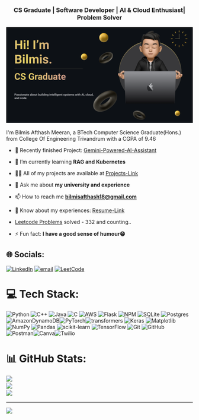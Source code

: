 <h3 align="center">CS Graduate | Software Developer | AI & Cloud Enthusiast| Problem Solver</h3>

![Hi, I'm Bilmis](./image.png)

I'm Bilmis Afthash Meeran, a BTech Computer Science Graduate(Hons.) from College Of Engineering Trivandrum with a CGPA of 9.46

- 🔭 Recently finished Project: [Gemini-Powered-AI-Assistant](https://d27dsq3yzkj3os.cloudfront.net/)

- 🌱 I’m currently learning **RAG and Kubernetes**

- 👨‍💻 All of my projects are available at [Projects-Link](https://github.com/Bilmis?tab=repositories)

- 💬 Ask me about **my university and experience**

- 📫 How to reach me **bilmisafthash18@gmail.com**

- 📄 Know about my experiences: [Resume-Link](https://drive.google.com/file/d/1X0nBSItQ9V2oorE70IomjgEMt_PDZCca/view?usp=sharing)
 
- [Leetcode Problems](https://leetcode.com/progress/) solved - 332 and counting..
- ⚡ Fun fact:  **I have a good sense of humour😁**

<!--
<h3 align="left"></h3>
<p align="left">
<a href="https://linkedin.com/in/bilmis afthash" target="blank"><img align="center" src="https://raw.githubusercontent.com/rahuldkjain/github-profile-readme-generator/master/src/images/icons/Social/linked-in-alt.svg" alt="bilmis afthash" height="30" width="40" /></a>
<a href="https://www.leetcode.com/bilmis-afthash" target="blank"><img align="center" src="https://raw.githubusercontent.com/rahuldkjain/github-profile-readme-generator/master/src/images/icons/Social/leet-code.svg" alt="bilmis-afthash" height="30" width="40" /></a>
</p>
-->

## 🌐 Socials:
[![LinkedIn](https://img.shields.io/badge/LinkedIn-%230077B5.svg?logo=linkedin&logoColor=white)](https://linkedin.com/in/BilmisAfthash) [![email](https://img.shields.io/badge/Email-D14836?logo=gmail&logoColor=white)](mailto:bilmisafthash18@gmail.com) [![LeetCode](https://img.shields.io/badge/LeetCode-2C2C2C?style=flat&logo=leetcode&logoColor=FFA116)](https://leetcode.com/u/Bilmis-Afthash/)


# 💻 Tech Stack:
![Python](https://img.shields.io/badge/python-3670A0?style=for-the-badge&logo=python&logoColor=ffdd54) ![C++](https://img.shields.io/badge/c++-%2300599C.svg?style=for-the-badge&logo=c%2B%2B&logoColor=white) ![Java](https://img.shields.io/badge/java-%23ED8B00.svg?style=for-the-badge&logo=openjdk&logoColor=white) ![C](https://img.shields.io/badge/c-%2300599C.svg?style=for-the-badge&logo=c&logoColor=white) ![AWS](https://img.shields.io/badge/AWS-%23FF9900.svg?style=for-the-badge&logo=amazon-aws&logoColor=white) ![Flask](https://img.shields.io/badge/flask-%23000.svg?style=for-the-badge&logo=flask&logoColor=white) ![NPM](https://img.shields.io/badge/NPM-%23CB3837.svg?style=for-the-badge&logo=npm&logoColor=white) ![SQLite](https://img.shields.io/badge/sqlite-%2307405e.svg?style=for-the-badge&logo=sqlite&logoColor=white) ![Postgres](https://img.shields.io/badge/postgres-%23316192.svg?style=for-the-badge&logo=postgresql&logoColor=white) ![AmazonDynamoDB](https://img.shields.io/badge/Amazon%20DynamoDB-4053D6?style=for-the-badge&logo=Amazon%20DynamoDB&logoColor=white)![PyTorch](https://img.shields.io/badge/PyTorch-%23EE4C2C.svg?style=for-the-badge&logo=PyTorch&logoColor=white)![transformers](https://img.shields.io/badge/%20Transformers-FF6B00?style=for-the-badge&logo=huggingface&logoColor=white)
![Keras](https://img.shields.io/badge/Keras-%23D00000.svg?style=for-the-badge&logo=Keras&logoColor=white) ![Matplotlib](https://img.shields.io/badge/Matplotlib-%23ffffff.svg?style=for-the-badge&logo=Matplotlib&logoColor=black) ![NumPy](https://img.shields.io/badge/numpy-%23013243.svg?style=for-the-badge&logo=numpy&logoColor=white) ![Pandas](https://img.shields.io/badge/pandas-%23150458.svg?style=for-the-badge&logo=pandas&logoColor=white) ![scikit-learn](https://img.shields.io/badge/scikit--learn-%23F7931E.svg?style=for-the-badge&logo=scikit-learn&logoColor=white) ![TensorFlow](https://img.shields.io/badge/TensorFlow-%23FF6F00.svg?style=for-the-badge&logo=TensorFlow&logoColor=white) ![Git](https://img.shields.io/badge/git-%23F05033.svg?style=for-the-badge&logo=git&logoColor=white) ![GitHub](https://img.shields.io/badge/github-%23121011.svg?style=for-the-badge&logo=github&logoColor=white) ![Postman](https://img.shields.io/badge/Postman-FF6C37?style=for-the-badge&logo=postman&logoColor=white)![Canva](https://img.shields.io/badge/Canva-%2300C4CC.svg?style=for-the-badge&logo=Canva&logoColor=white)![Twilio](https://img.shields.io/badge/Twilio-F22F46?style=for-the-badge&logo=Twilio&logoColor=white)

# 📊 GitHub Stats:
![](https://github-readme-stats.vercel.app/api?username=Bilmis&theme=dark&hide_border=false&include_all_commits=false&count_private=false)<br/>
![](https://nirzak-streak-stats.vercel.app/?user=Bilmis&theme=dark&hide_border=false)<br/>
![](https://github-readme-stats.vercel.app/api/top-langs/?username=Bilmis&theme=dark&hide_border=false&include_all_commits=false&count_private=false&layout=compact)

---
[![](https://visitcount.itsvg.in/api?id=Bilmis&icon=0&color=0)](https://visitcount.itsvg.in)


<!-- Proudly created with GPRM ( https://gprm.itsvg.in ) -->
